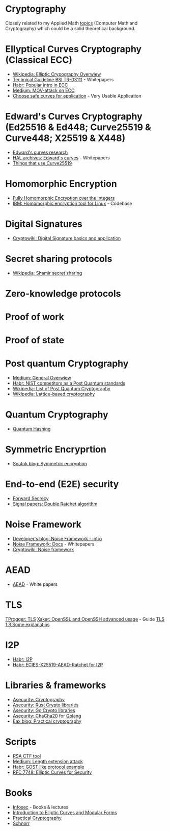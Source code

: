 # Cryptography
 
Closely related to my Applied Math [topics](https://github.com/mstrielnikov/Math) (Computer Math and Cryptography) which could be a solid theoretical background.

# Ellyptical Curves Cryptography (Classical ECC)
* [Wikipedia: Elliptic Crypography Overwiew](https://en.wikipedia.org/wiki/Elliptic-curve_cryptography)
* [Technical Guideline BSI TR-03111](https://www.bsi.bund.de/SharedDocs/Downloads/EN/BSI/Publications/TechGuidelines/TR03111/BSI-TR-03111_V-2-1_pdf.pdf?__blob=publicationFile&v=1) - Whitepapers
* [Habr: Popular intro in ECC](https://habr.com/ru/post/335906/)
* [Medium: MOV-attack on ECC](https://medium.com/asecuritysite-when-bob-met-alice/cracking-elliptic-curves-with-the-mov-attack-b5ea00dcc939)
* [Choose safe curves for application](https://safecurves.cr.yp.to/) - Very Usable Application

# Edward's Curves Cryptography (Ed25516 & Ed448; Curve25519 & Curve448; X25519 & X448)
* [Edward's curves research](https://core.ac.uk/download/pdf/146445895.pdf)
* [HAL archives: Edward's curves](https://hal.archives-ouvertes.fr/hal-01942759/document) - Whitepapers
* [Things that use Curve25519](https://ianix.com/pub/curve25519-deployment.html)

# Homomorphic Encryption
* [Fully Homomorphic Encryption over the Integers](https://eprint.iacr.org/2009/616.pdf)
* [IBM: Homomorphic encryption tool for Linux](https://habr.com/ru/company/dcmiran/blog/513388/) - Codebase

# Digital Signatures
* [Cryptowiki: Digital Signature basics and application](http://cryptowiki.net/index.php?title=Слепая_электронная_подпись_и_ее_применения)

# Secret sharing protocols
* [Wikipedia: Shamir secret sharing](https://en.wikipedia.org/wiki/Shamir%27s_Secret_Sharing)

# Zero-knowledge protocols

# Proof of work

# Proof of state

# Post quantum Cryptography
* [Medium: General Overwiew](https://billatnapier.medium.com/post-quantum-lattice-polynomials-and-modulo-afaa9caf8aa5)
* [Habr: NIST competitors as a Post Quantum standards](https://habr.com/ru/post/512410/)
* [Wikipedia: List of Post Quantum Cryptography](https://en.wikipedia.org/wiki/Post-quantum_cryptography)
* [Wikipedia: Lattice-based cryptography](https://en.wikipedia.org/wiki/Lattice-based_cryptography)

# Quantum Cryptography
* [Quantum Hashing](https://habr.com/ru/company/yandex/blog/312072/)

# Symmetric Encryprtion
* [Soatok blog: Symmetric encryption](https://soatok.blog/2020/07/12/comparison-of-symmetric-encryption-methods/)

# End-to-end (E2E) security
* [Forward Secrecy](https://en.wikipedia.org/wiki/Forward_secrecy)
* [Signal papers: Double Ratchet algorithm](https://valsamaras.medium.com/the-signal-protocol-and-the-double-ratchet-algorithm-e3d01d1e403f)

# Noise Framework
* [Developer's blog: Noise Framework - intro](https://duo.com/labs/tech-notes/noise-protocol-framework-intro)
* [Noise Framework: Docs](https://noiseprotocol.org/) - Whitepapers
* [Cryptowiki: Noise framework](http://cryptowiki.net/index.php?title=Noise_Protocol_Framework)

# AEAD 
* [AEAD](https://www.engineering.iastate.edu/~daji/seminar/papers/R02.ACMCCS.pdf) - White papers

# TLS
[TProgger: TLS](https://tproger.ru/articles/tls-handshake-explained/)
[Xaker: OpenSSL and OpenSSH advanced usage](https://xakep.ru/2012/10/29/hardcore-openssh-and-openssh/) - Guide
[TLS 1.3 Some explanatios](https://tls.dxdt.ru/protocol-1.3.html)

# I2P
* [Habr: I2P](https://habr.com/ru/company/itsoft/blog/552072/?utm_source=telegram&utm_medium=social&utm_campaign=/ru/company/itsoft/blog/552072/)
* [Habr: ECIES-X25519-AEAD-Ratchet for I2P](https://m.habr.com/ru/post/504610/)

# Libraries & frameworks
* [Asecurity: Cryptography](https://asecuritysite.com/encryption/)
* [Asecurity: Rust Crypto libraries](https://asecuritysite.com/rust/)
* [Asecurity: Go Crypto libraries](https://asecuritysite.com/golang)
* [Asecurity: ChaCha20](https://asecuritysite.com/encryption/go_chacha) for [Golang](https://pkg.go.dev/golang.org/x/crypto/chacha20poly1305)
* [Eax blog: Practical cryptography](https://eax.me/elliptic-curves-crypto/)

# Scripts
* [RSA CTF tool](https://github.com/Ganapati/RsaCtfTool)
* [Medium: Length extension attack](https://billatnapier.medium.com/the-weaknesses-of-md5-sha1-and-sha-256-the-length-extension-attack-4e5902fb4ae4?sk=682294f4ce1bcd673997e0c546da2cc0)
* [Habr: GOST like protocol example](https://habr.com/ru/post/452200/)
* [RFC 7748: Elliptic Curves for Security](https://tools.ietf.org/html/rfc7748)

# Books
* [Infosec](https://github.com/vlsergey/infosec) - Books & lectures
* [Introduction to Elliptic Curves and Modular Forms](http://www.ega-math.narod.ru/Books/Koblitz.htm)
* [Practical Cryptography](https://cryptobook.nakov.com)
* [Schnorr](http://apmi.bsu.by/assets/files/agievich/schnorr.pdf)
